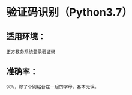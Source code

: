 验证码识别（Python3.7）
=====================

 
适用环境：<br>
---------------------
    正方教务系统登录验证码
    
准确率：<br>
---------------------  
    98%，除了个别粘合在一起的字母，基本无误。
